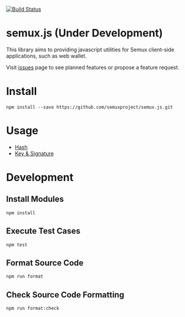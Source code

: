 [![Build Status](https://travis-ci.org/semuxproject/semux.js.svg?branch=master)](https://travis-ci.org/semuxproject/semux.js)

# semux.js (Under Development)

This library aims to providing javascript utilities for Semux client-side applications, such as web wallet.

Visit [issues](https://github.com/semuxproject/semux.js/issues) page to see planned features or propose a feature request.

# Install

```
npm install --save https://github.com/semuxproject/semux.js.git
```

# Usage

- [Hash](https://github.com/semuxproject/semux.js/blob/master/lib/Hash.spec.js)
- [Key & Signature](https://github.com/semuxproject/semux.js/blob/master/lib/Key.spec.js)

# Development

## Install Modules

```
npm install
```

## Execute Test Cases

```
npm test
``` 

## Format Source Code

```
npm run format
```

## Check Source Code Formatting

```
npm run format:check
```

